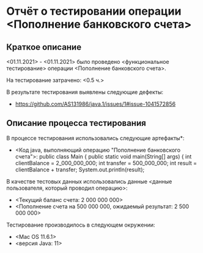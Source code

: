 # Отчёт о тестировании операции <Пополнение банковского счета>

## Краткое описание

<01.11.2021> - <01.11.2021> было проведено <функциональное тестирование> операции <Пополнение банковского счета>.

На тестирование затрачено: <0.5 ч.>

В результате тестирования выявлены следующие дефекты:
* <https://github.com/AS131986/java.1/issues/1#issue-1041572856>

## Описание процесса тестирования

В процессе тестирования использовались следующие артефакты*:
* <Код java, выполняющий операцию "Пополнение банковского счета">:
public class Main {
    public static void main(String[] args) {
        int clientBalance = 2_000_000_000;
        int transfer = 500_000_000;
        int result = clientBalance + transfer;
        System.out.println(result);

В качестве тестовых данных использовались данные <данные пользователя, который проводил операцию>:
* <Текущий баланс счета: 2 000 000 000>
* <Пополнение счета на 500 000 000, ожидаемый результат: 2 500 000 000>


Тестирование производилось в следующем окружении:
* <Mac OS 11.6.1>
* <версия Java: 11>
